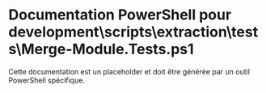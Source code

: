 # Documentation PowerShell pour development\scripts\extraction\tests\Merge-Module.Tests.ps1

Cette documentation est un placeholder et doit être générée par un outil PowerShell spécifique.
